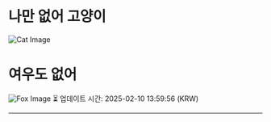 
# 나만 없어 고양이

![Cat Image](https://cdn2.thecatapi.com/images/a4a.jpg)

# 여우도 없어
![Fox Image](https://randomfox.ca/images/93.jpg)
⏳ 업데이트 시간: 2025-02-10 13:59:56 (KRW)

---
